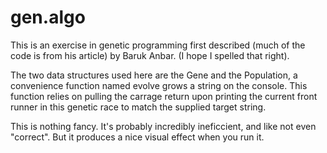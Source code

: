 # gen.algo
This is an exercise in genetic programming first described (much of the code is from his article) by Baruk Anbar. (I hope I spelled that right). 

The two data structures used here are the Gene and the Population, a convenience function named evolve grows a string on the console. This function relies on pulling the carrage return upon printing the current front runner in this genetic race to match the supplied target string. 

This is nothing fancy. It's probably incredibly ineficcient, and like not even "correct". But it produces a nice visual effect when you run it. 
